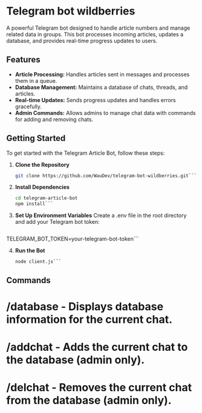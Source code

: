 # Telegram bot wildberries

A powerful Telegram bot designed to handle article numbers and manage related data in groups. This bot processes incoming articles, updates a database, and provides real-time progress updates to users.

## Features

- **Article Processing:** Handles articles sent in messages and processes them in a queue.
- **Database Management:** Maintains a database of chats, threads, and articles.
- **Real-time Updates:** Sends progress updates and handles errors gracefully.
- **Admin Commands:** Allows admins to manage chat data with commands for adding and removing chats.

## Getting Started

To get started with the Telegram Article Bot, follow these steps:

1. **Clone the Repository**

   ```bash
   git clone https://github.com/WauDev/telegram-bot-wildberries.git```

2. **Install Dependencies**

   ```bash
   cd telegram-article-bot
   npm install```

3. **Set Up Environment Variables**
Create a .env file in the root directory and add your Telegram bot token:
   ```bash
  TELEGRAM_BOT_TOKEN=your-telegram-bot-token```

4. **Run the Bot**
   ```bash
   node client.js```

## Commands

# /database - Displays database information for the current chat.
# /addchat - Adds the current chat to the database (admin only).
# /delchat - Removes the current chat from the database (admin only).
